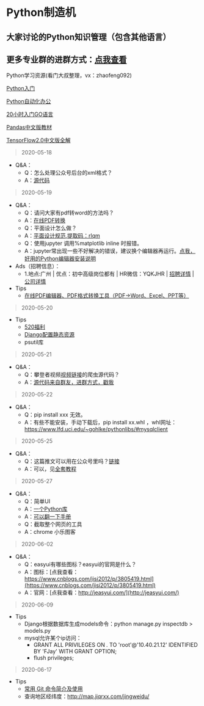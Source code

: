Python制造机
==


大家讨论的Python知识管理（包含其他语言）
--
更多专业群的进群方式：[点我查看](https://mp.weixin.qq.com/s/6y0lVqn4WNFWmAHzQLRW5A)
--

Python学习资源(看门大叔整理，vx：zhaofeng092)

[Python入门](http://t.cn/A6AA7ZnS)

[Python自动化办公](http://t.cn/A6wsEj1R)

[20小时入门GO语言](https://mp.weixin.qq.com/s/2mQFbrPZMQJKrY2eLjOoqQ)

[Pandas中文版教材](https://mp.weixin.qq.com/s/2XS2sLFFG3INEHj9uy2WZQ)

[TensorFlow2.0中文版全解](https://mp.weixin.qq.com/s/rKfWYyJHdhCMtKU_HrlMmg)



> 2020-05-18
- Q&A：
    - Q：怎么处理公众号后台的xml格式？
    - A：[源代码](https://mp.weixin.qq.com/s/xAxcJJivyGdmqiNT-AvWFw)
    
> 2020-05-19
- Q&A：
    - Q：请问大家有pdf转word的方法吗？
    - A：[在线PDF转换](https://mp.weixin.qq.com/s/v1-utNxjncj3s3a_h2ZxNQ)
    - Q：平面设计怎么做？
    - A：[平面设计规范,提取码：rlqm](https://pan.baidu.com/s/1fN7oimiYAYT-tqpxrRv9bg)
    - Q：使用jupyter 调用%matplotlib inline  时报错。
    - A：jupyter常出现一些不好解决的错误，建议换个编辑器再运行。[点我，好用的Python编辑器安装说明](https://mp.weixin.qq.com/s/Tl6cmhA31ePDKrzcicEkuw)
- Ads（招聘信息）：
    - 1.地点:广州 | 优点：初中高级岗位都有 | HR微信：YQKJHR | [招聘详情](https://www.lagou.com/gongsi/475744.html) | [公司详情](http://www.yueqiangz.com/)
- Tips
    - [在线PDF编辑器、PDF格式转换工具（PDF→Word、Excel、PPT等）](https://mp.weixin.qq.com/s/v1-utNxjncj3s3a_h2ZxNQ)

> 2020-05-20
- Tips
    - [520福利](https://mp.weixin.qq.com/s/AfovYQ5eIWdoZzhcStmrDw)
    - [Django配置静态资源](http://t.cn/A62wwlh3)
    - psutil库
    
> 2020-05-21
- Q&A：
    - Q：攀登者视频[视频链接](https://www.bilibili.com/video/BV15E411P7ey?p=2)的爬虫源代码？
    - A：[源代码](http://t.cn/A622qYVl)[来自群友，进群方式，戳我](https://mp.weixin.qq.com/s/6y0lVqn4WNFWmAHzQLRW5A)

> 2020-05-22
- Q&A：
    - Q：pip install xxx 无效。
    - A：有些不能安装，手动下载后，pip install xx.whl ，whl网址：https://www.lfd.uci.edu/~gohlke/pythonlibs/#mysqlclient
    
> 2020-05-25
- Q&A：
    - Q：这篇推文可以用在公众号里吗？[链接](https://mp.weixin.qq.com/s/mA-GG69kQwxk8CFuMY6NQg)
    - A：可以，见[全套教程](https://mp.weixin.qq.com/s/xAxcJJivyGdmqiNT-AvWFw)

> 2020-05-27
- Q&A：
    - Q：简单UI
    - A：[一个Python库](https://towardsdatascience.com/learn-how-to-quickly-create-uis-in-python-a97ae1394d5)
    - A：[可以翻一下手册](https://github.com/PySimpleGUI/PySimpleGUI)
    - Q：截取整个网页的工具
    - A：chrome 小乐图客

> 2020-06-02
- Q&A：
    - Q：easyui有哪些图标？easyui的官网是什么？
    - A：图标：[点我查看：https://www.cnblogs.com/jisi2012/p/3805419.html](https://www.cnblogs.com/jisi2012/p/3805419.html)
    - A：官网：[点我查看：http://jeasyui.com/](http://jeasyui.com/)

> 2020-06-09
- Tips
    - Django根据数据库生成models命令：python manage.py inspectdb > models.py
    - mysql允许某个ip访问：
        - GRANT ALL PRIVILEGES ON *.* TO 'root'@'10.40.21.12' IDENTIFIED BY 'FJay' WITH GRANT OPTION;
        - flush privileges;

> 2020-06-17
- Tips
    - [常用 Git 命令简介及使用](https://hezhiqiang.gitbook.io/about-the-author/yun-wei-gong-ju-shi-yong/untitled)
    - 查询地区经纬度：http://map.jiqrxx.com/jingweidu/